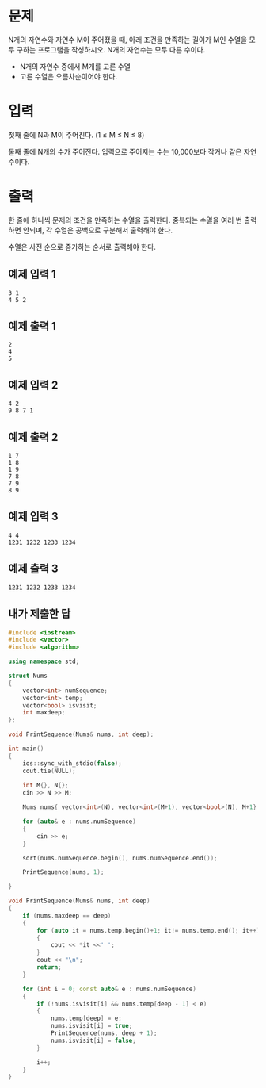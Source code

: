 문제
===========
N개의 자연수와 자연수 M이 주어졌을 때, 아래 조건을 만족하는 길이가 M인 수열을 모두 구하는 프로그램을 작성하시오. N개의 자연수는 모두 다른 수이다.

- N개의 자연수 중에서 M개를 고른 수열
- 고른 수열은 오름차순이어야 한다.

입력
===========
첫째 줄에 N과 M이 주어진다. (1 ≤ M ≤ N ≤ 8)

둘째 줄에 N개의 수가 주어진다. 입력으로 주어지는 수는 10,000보다 작거나 같은 자연수이다.

출력
==========
한 줄에 하나씩 문제의 조건을 만족하는 수열을 출력한다. 중복되는 수열을 여러 번 출력하면 안되며, 각 수열은 공백으로 구분해서 출력해야 한다.

수열은 사전 순으로 증가하는 순서로 출력해야 한다.

예제 입력 1
---------
```
3 1
4 5 2
```
예제 출력 1 
------------
```
2
4
5
```
예제 입력 2 
----------
```
4 2
9 8 7 1
```
예제 출력 2 
-----------
```
1 7
1 8
1 9
7 8
7 9
8 9
```
예제 입력 3 
----------
```
4 4
1231 1232 1233 1234
```
예제 출력 3 
-----------
```
1231 1232 1233 1234
```

내가 제출한 답
-----------
```cpp
#include <iostream>
#include <vector>
#include <algorithm>

using namespace std;

struct Nums
{
	vector<int> numSequence;
	vector<int> temp;
	vector<bool> isvisit;
	int maxdeep;
};

void PrintSequence(Nums& nums, int deep);

int main()
{
	ios::sync_with_stdio(false);
	cout.tie(NULL);
	
	int M{}, N{};
	cin >> N >> M;

	Nums nums{ vector<int>(N), vector<int>(M+1), vector<bool>(N), M+1};

	for (auto& e : nums.numSequence)
	{
		cin >> e;
	}

	sort(nums.numSequence.begin(), nums.numSequence.end());

	PrintSequence(nums, 1);

}

void PrintSequence(Nums& nums, int deep)
{
	if (nums.maxdeep == deep)
	{
		for (auto it = nums.temp.begin()+1; it!= nums.temp.end(); it++)
		{
			cout << *it <<' ';
		}
		cout << "\n";
		return;
	}

	for (int i = 0; const auto& e : nums.numSequence)
	{
		if (!nums.isvisit[i] && nums.temp[deep - 1] < e)
		{
			nums.temp[deep] = e;
			nums.isvisit[i] = true;
			PrintSequence(nums, deep + 1);
			nums.isvisit[i] = false;
		}

		i++;
	}
}
```
